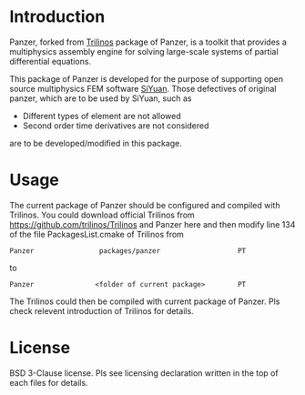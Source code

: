 # Introduction
Panzer, forked from [Trilinos](https://github.com/trilinos/Trilinos) package of Panzer, is a toolkit that provides a multiphysics assembly engine for solving large-scale systems of partial differential equations. 

This package of Panzer is developed for the purpose of supporting open source multiphysics FEM software [SiYuan](https://gitlab.com/hillyuan/siyuan). Those 
defectives of original panzer, which are to be used by SiYuan, such as
- Different types of element are not allowed
- Second order time derivatives are not considered

are to be developed/modified in this package.


# Usage

The current package of Panzer should be configured and compiled with Trilinos. You could download official Trilinos from https://github.com/trilinos/Trilinos and Panzer here and then modify line 134 of the file PackagesList.cmake of Trilinos from
```
Panzer                packages/panzer                   PT 
```
to
```
Panzer               <folder of current package>        PT 
```
The Trilinos could then be compiled with current package of Panzer. Pls check relevent introduction of Trilinos for details.

# License

BSD 3-Clause license. Pls see licensing declaration written in the top of each files for details.